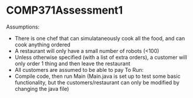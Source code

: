 # COMP371Assessment1
Assumptions:
- There is one chef that can simulataneously cook all the food, and can cook anything ordered
- A restaurant will only have a small number of robots (<100)
- Unless otherwise specified (with a list of extra orders), a customer will only order 1 thing and then leave the restaurant
- All customers are assumed to be able to pay
To Run:
- Compile code, then run Main (Main.java is set up to test some basic functionality, but the customers/restaurant can only be modified by changing the java file)
